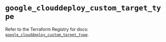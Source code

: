 # `google_clouddeploy_custom_target_type`

Refer to the Terraform Registry for docs: [`google_clouddeploy_custom_target_type`](https://registry.terraform.io/providers/hashicorp/google/5.29.0/docs/resources/clouddeploy_custom_target_type).
